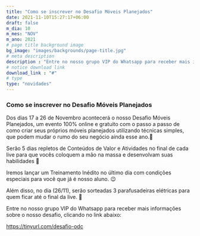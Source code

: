 ```yaml
---
title: "Como se inscrever no Desafio Móveis Planejados"
date: 2021-11-10T15:27:17+06:00
draft: false
m_dia: 10
m_mes: "NOV"
m_ano: 2021
# page title background image
bg_image: "images/backgrounds/page-title.jpg"
# meta description
description : "Entre no nosso grupo VIP do Whatsapp para receber mais informações sobre o nosso desafio."
# notice download link
download_link : "#"
# type
type: "novidades"
---
```



### Como se inscrever no Desafio Móveis Planejados

Dos dias 17 a 26 de Novembro acontecerá o nosso Desafio Móveis Planejados, um evento 100% online e gratuito com o passo a passo de como criar seus próprios móveis planejados utilizando técnicas simples, que podem mudar o rumo do seu negócio ainda esse ano.🚀

Serão 5 dias repletos de Conteúdos de Valor e Atividades no final de cada live para que vocês coloquem a mão na massa e desenvolvam suas habilidades 💪

Iremos lançar um Treinamento Inédito no último dia com condições especiais para você que já é nosso aluno. 😉

Além disso, no dia (26/11), serão sorteadas 3 parafusadeiras elétricas para quem ficar até o final da live. 🎁

Entre no nosso grupo VIP do Whatsapp para receber mais informações sobre o nosso desafio, clicando no link abaixo:

<https://tinyurl.com/desafio-odc>
